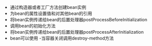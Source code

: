 - 通过构造器或者工厂方法创建bean实例
- 为bean的属性设置值和对其他bean的引用
- 将bean实例传递给bean的后置处理器postProcessBeforeInitialization
- 调用bean的初始化方法
- 将bean实例传递给bean的后置处理器postProcessAfterInitialization
- bean可以使用
-当容器关闭调用destroy-method方法
